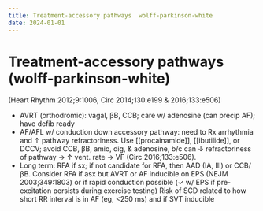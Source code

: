 ```yaml
---
title: Treatment-accessory pathways  wolff-parkinson-white
date: 2024-01-01
---
```


# Treatment-accessory pathways (wolff-parkinson-white)

(Heart Rhythm 2012;9:1006, Circ 2014;130:e199 & 2016;133:e506)

- AVRT (orthodromic): vagal, βB, CCB; care w/ adenosine (can precip AF); have defib ready
- AF/AFL w/ conduction down accessory pathway: need to Rx arrhythmia and ↑ pathway refractoriness.
  Use [[procainamide]], [[ibutilide]], or DCCV;
  avoid CCB, βB, amio, dig, & adenosine, b/c can ↓ refractoriness of pathway → ↑ vent. rate → VF (Circ 2016;133:e506).
- Long term: RFA if sx; if not candidate for RFA, then AAD (IA, III) or CCB/βB.
  Consider RFA if asx but AVRT or AF inducible on EPS (NEJM 2003;349:1803) or if rapid conduction possible (✓ w/ EPS if pre-excitation persists during exercise testing)
  Risk of SCD related to how short RR interval is in AF (eg, <250 ms) and if SVT inducible
